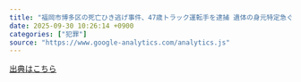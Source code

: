 ```yaml
---
title: "福岡市博多区の死亡ひき逃げ事件、47歳トラック運転手を逮捕 遺体の身元特定急ぐ（西日本新聞） - Yahoo!ニュース"
date: 2025-09-30 10:26:14 +0900
categories: ["犯罪"]
source: "https://www.google-analytics.com/analytics.js"
---
```


[出典はこちら](https://www.google-analytics.com/analytics.js)
